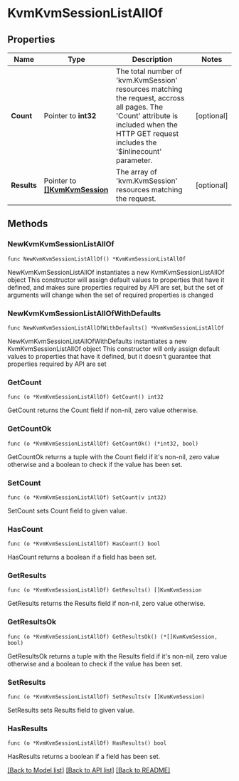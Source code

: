 # KvmKvmSessionListAllOf

## Properties

Name | Type | Description | Notes
------------ | ------------- | ------------- | -------------
**Count** | Pointer to **int32** | The total number of &#39;kvm.KvmSession&#39; resources matching the request, accross all pages. The &#39;Count&#39; attribute is included when the HTTP GET request includes the &#39;$inlinecount&#39; parameter. | [optional] 
**Results** | Pointer to [**[]KvmKvmSession**](kvm.KvmSession.md) | The array of &#39;kvm.KvmSession&#39; resources matching the request. | [optional] 

## Methods

### NewKvmKvmSessionListAllOf

`func NewKvmKvmSessionListAllOf() *KvmKvmSessionListAllOf`

NewKvmKvmSessionListAllOf instantiates a new KvmKvmSessionListAllOf object
This constructor will assign default values to properties that have it defined,
and makes sure properties required by API are set, but the set of arguments
will change when the set of required properties is changed

### NewKvmKvmSessionListAllOfWithDefaults

`func NewKvmKvmSessionListAllOfWithDefaults() *KvmKvmSessionListAllOf`

NewKvmKvmSessionListAllOfWithDefaults instantiates a new KvmKvmSessionListAllOf object
This constructor will only assign default values to properties that have it defined,
but it doesn't guarantee that properties required by API are set

### GetCount

`func (o *KvmKvmSessionListAllOf) GetCount() int32`

GetCount returns the Count field if non-nil, zero value otherwise.

### GetCountOk

`func (o *KvmKvmSessionListAllOf) GetCountOk() (*int32, bool)`

GetCountOk returns a tuple with the Count field if it's non-nil, zero value otherwise
and a boolean to check if the value has been set.

### SetCount

`func (o *KvmKvmSessionListAllOf) SetCount(v int32)`

SetCount sets Count field to given value.

### HasCount

`func (o *KvmKvmSessionListAllOf) HasCount() bool`

HasCount returns a boolean if a field has been set.

### GetResults

`func (o *KvmKvmSessionListAllOf) GetResults() []KvmKvmSession`

GetResults returns the Results field if non-nil, zero value otherwise.

### GetResultsOk

`func (o *KvmKvmSessionListAllOf) GetResultsOk() (*[]KvmKvmSession, bool)`

GetResultsOk returns a tuple with the Results field if it's non-nil, zero value otherwise
and a boolean to check if the value has been set.

### SetResults

`func (o *KvmKvmSessionListAllOf) SetResults(v []KvmKvmSession)`

SetResults sets Results field to given value.

### HasResults

`func (o *KvmKvmSessionListAllOf) HasResults() bool`

HasResults returns a boolean if a field has been set.


[[Back to Model list]](../README.md#documentation-for-models) [[Back to API list]](../README.md#documentation-for-api-endpoints) [[Back to README]](../README.md)


